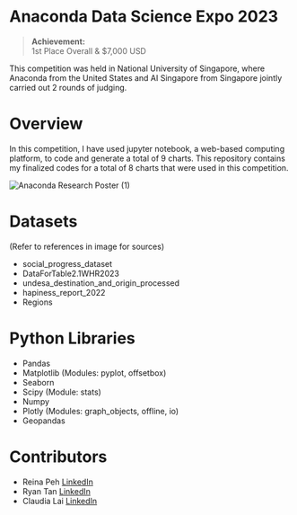 # Anaconda Data Science Expo 2023

> **Achievement:**  
> 1st Place Overall & $7,000 USD

This competition was held in National University of Singapore, where Anaconda from the United States and AI Singapore from Singapore jointly carried out 2 rounds of judging. 

# Overview
In this competition, I have used jupyter notebook, a web-based computing platform, to code and generate a total of 9 charts. This repository contains my finalized codes for a total of 8 charts that were used in this competition. 

![Anaconda Research Poster (1)](https://github.com/risingcupcakes/Anaconda-Data-Science-Expo-2023/assets/75836749/673ae96b-2381-4e04-bc3a-505c56f4ee4e)

# Datasets
(Refer to references in image for sources)
* social_progress_dataset
* DataForTable2.1WHR2023 
* undesa_destination_and_origin_processed 
* hapiness_report_2022 
* Regions  

# Python Libraries
* Pandas
* Matplotlib (Modules: pyplot, offsetbox)
* Seaborn
* Scipy (Module: stats)
* Numpy
* Plotly (Modules: graph_objects, offline, io)
* Geopandas

# Contributors
* Reina Peh [LinkedIn](https://www.linkedin.com/in/reinapeh/)
* Ryan Tan [LinkedIn](https://www.linkedin.com/in/ryantzr/)
* Claudia Lai [LinkedIn](https://www.linkedin.com/in/claudialaijy/)

